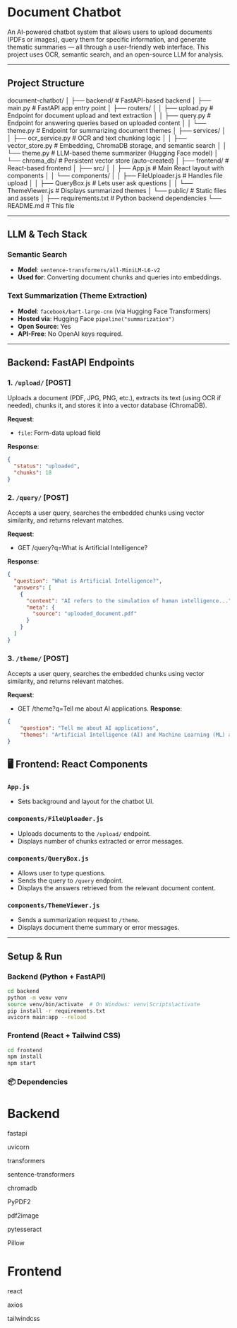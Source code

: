# Document Chatbot

An AI-powered chatbot system that allows users to upload documents (PDFs or images), query them for specific information, and generate thematic summaries — all through a user-friendly web interface. This project uses OCR, semantic search, and an open-source LLM for analysis.

---

## Project Structure
document-chatbot/
│
├── backend/ # FastAPI-based backend
│ ├── main.py # FastAPI app entry point
│ ├── routers/
│ │ ├── upload.py # Endpoint for document upload and text extraction
│ │ ├── query.py # Endpoint for answering queries based on uploaded content
│ │ └── theme.py # Endpoint for summarizing document themes
│ ├── services/
│ │ ├── ocr_service.py # OCR and text chunking logic
│ │ ├── vector_store.py # Embedding, ChromaDB storage, and semantic search
│ │ └── theme.py # LLM-based theme summarizer (Hugging Face model)
│ └── chroma_db/ # Persistent vector store (auto-created)
│
├── frontend/ # React-based frontend
│ ├── src/
│ │ ├── App.js # Main React layout with components
│ │ └── components/
│ │ ├── FileUploader.js # Handles file upload
│ │ ├── QueryBox.js # Lets user ask questions
│ │ └── ThemeViewer.js # Displays summarized themes
│ └── public/ # Static files and assets
│
├── requirements.txt # Python backend dependencies
└── README.md # This file



---

## LLM & Tech Stack

### Semantic Search
- **Model**: `sentence-transformers/all-MiniLM-L6-v2`
- **Used for**: Converting document chunks and queries into embeddings.

### Text Summarization (Theme Extraction)
- **Model**: `facebook/bart-large-cnn` (via Hugging Face Transformers)
- **Hosted via**: Hugging Face `pipeline("summarization")`
- **Open Source**: Yes
- **API-Free**: No OpenAI keys required.

---

##  Backend: FastAPI Endpoints

### 1. `/upload/` [POST]
Uploads a document (PDF, JPG, PNG, etc.), extracts its text (using OCR if needed), chunks it, and stores it into a vector database (ChromaDB).

**Request**:
- `file`: Form-data upload field

**Response**:
```json
{
  "status": "uploaded",
  "chunks": 18
}
```
### 2. `/query/` [POST]
Accepts a user query, searches the embedded chunks using vector similarity, and returns relevant matches.

**Request**:
- GET /query?q=What is Artificial Intelligence?

**Response**:
```json
{
  "question": "What is Artificial Intelligence?",
  "answers": [
    {
      "content": "AI refers to the simulation of human intelligence...",
      "meta": {
        "source": "uploaded_document.pdf"
      }
    }
  ]
}

```

### 3. `/theme/` [POST]
Accepts a user query, searches the embedded chunks using vector similarity, and returns relevant matches.

**Request**:
- GET /theme?q=Tell me about AI applications.
**Response**:
```json
{
    "question": "Tell me about AI applications",
    "themes": "Artificial Intelligence (AI) and Machine Learning (ML) are rapidly transforming industries. These technologies enable machines to learn from data and make intelligent decisions.\nArtificial Intelligence (AI) and Machine Learning (ML) are rapidly transforming industries. These technologies enable machines to learn from data and make"
}

```
## 🖥️ Frontend: React Components

### `App.js`
- Sets background and layout for the chatbot UI.

### `components/FileUploader.js`
- Uploads documents to the `/upload/` endpoint.
- Displays number of chunks extracted or error messages.

### `components/QueryBox.js`
- Allows user to type questions.
- Sends the query to `/query` endpoint.
- Displays the answers retrieved from the relevant document content.

### `components/ThemeViewer.js`
- Sends a summarization request to `/theme`.
- Displays document theme summary or error messages.

---

## Setup & Run

### Backend (Python + FastAPI)

```bash
cd backend
python -m venv venv
source venv/bin/activate  # On Windows: venv\Scripts\activate
pip install -r requirements.txt
uvicorn main:app --reload
```

### Frontend (React + Tailwind CSS)

```bash
cd frontend
npm install
npm start
```


### 📦 Dependencies

# Backend
fastapi

uvicorn

transformers

sentence-transformers

chromadb

PyPDF2

pdf2image

pytesseract

Pillow

# Frontend
react

axios

tailwindcss
